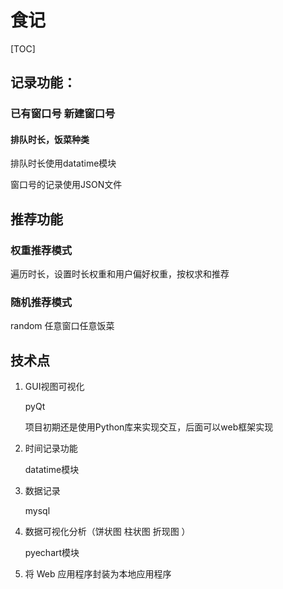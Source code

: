# 食记



[TOC]



## 记录功能：



### 已有窗口号  新建窗口号

####  排队时长，饭菜种类

排队时长使用datatime模块

窗口号的记录使用JSON文件



## 推荐功能

### 权重推荐模式

遍历时长，设置时长权重和用户偏好权重，按权求和推荐

### 随机推荐模式

random 任意窗口任意饭菜





## **技术点**

1. GUI视图可视化

   pyQt

   项目初期还是使用Python库来实现交互，后面可以web框架实现

2. 时间记录功能

   datatime模块

3. 数据记录

   mysql

4. 数据可视化分析（饼状图 柱状图 折现图  ）

   pyechart模块

5. 将 Web 应用程序封装为本地应用程序

